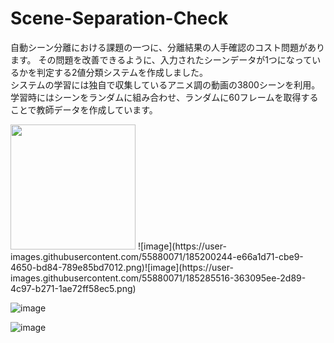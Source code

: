 # Scene-Separation-Check
自動シーン分離における課題の一つに、分離結果の人手確認のコスト問題があります。
その問題を改善できるように、入力されたシーンデータが1つになっているかを判定する2値分類システムを作成しました。\
システムの学習には独自で収集しているアニメ調の動画の3800シーンを利用。
学習時にはシーンをランダムに組み合わせ、ランダムに60フレームを取得することで教師データを作成しています。

<img src="https://user-images.githubusercontent.com/55880071/185200244-e66a1d71-cbe9-4650-bd84-789e85bd7012.png" width=200>
![image](https://user-images.githubusercontent.com/55880071/185200244-e66a1d71-cbe9-4650-bd84-789e85bd7012.png)![image](https://user-images.githubusercontent.com/55880071/185285516-363095ee-2d89-4c97-b271-1ae72ff58ec5.png)

![image](https://user-images.githubusercontent.com/55880071/185285475-5a39469d-0bda-4681-a42e-eed240ff24ce.png)



![image](https://user-images.githubusercontent.com/55880071/185201345-850ff375-dcdd-423d-8600-4948030ed13d.png)

